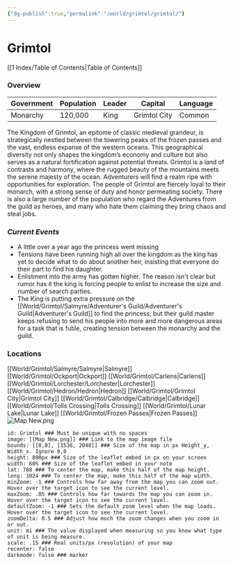 ```yaml
---
{"dg-publish":true,"permalink":"/world/grimtol/grimtol/"}
---
```


# Grimtol
[[1 Index/Table of Contents\|Table of Contents]]

### Overview
| Government | Population | Leader | Capital      | Language |
| ---------- | ---------- | ------ | ------------ | -------- |
| Monarchy   | 120,000    | King   | Grimtol City | Common   

The Kingdom of Grimtol, an epitome of classic medieval grandeur, is strategically nestled between the towering peaks of the frozen passes and the vast, endless expanse of the western oceans. This geographical diversity not only shapes the kingdom’s economy and culture but also serves as a natural fortification against potential threats. Grimtol is a land of contrasts and harmony, where the rugged beauty of the mountains meets the serene majesty of the ocean. Adventurers will find a realm ripe with opportunities for exploration.
The people of Grimtol are fiercely loyal to their monarch, with a strong sense of duty and honor permeating society. There is also a large number of the population who regard the Adventures from the guild as heroes, and many who hate them claiming they bring chaos and steal jobs. 
### *Current Events*
- A little over a year ago the princess went missing
- Tensions have been running high all over the kingdom as the king has yet to decide what to do about another heir, insisting that everyone do their part to find his daughter. 
- Enlistment into the army has gotten higher. The reason isn't clear but rumor has it the king is forcing people to enlist to increase the size and number of search parties. 
- The King is putting extra pressure on the [[World/Grimtol/Salmyre/Adventurer's Guild/Adventurer's Guild\|Adventurer's Guild]] to find the princess, but their guild master keeps refusing to send his people into more and more dangerous areas for a task that is futile, creating tension between the monarchy and the guild. 
### Locations
[[World/Grimtol/Salmyre/Salmyre\|Salmyre]]
[[World/Grimtol/Ockport\|Ockport]]
[[World/Grimtol/Carlens\|Carlens]]
[[World/Grimtol/Lorchester/Lorchester\|Lorchester]]
[[World/Grimtol/Hedron/Hedron\|Hedron]]
[[World/Grimtol/Grimtol City\|Grimtol City]]
[[World/Grimtol/Calbridge/Calbridge\|Calbridge]]
[[World/Grimtol/Tolls Crossing\|Tolls Crossing]]
[[World/Grimtol/Lunar Lake\|Lunar Lake]]
[[World/Grimtol/Frozen Passes\|Frozen Passes]]
![Map New.png](/img/user/Z_Attachments/Map%20New.png)

```leaflet  
id: Grimtol ### Must be unique with no spaces  
image: [[Map New.png]] ### Link to the map image file  
bounds: [[0,0], [1536, 2048]] ### Size of the map in px Height_y, Width_x. Ignore 0,0  
height: 800px ### Size of the leaflet embed in px on your screen  
width: 60% ### Size of the leaflet embed in your note  
lat: 768 ### To center the map, make this half of the map height.  
long: 1024 ### To center the map, make this half of the map width.  
minZoom: -1 ### Controls how far away from the map you can zoom out. Hover over the target icon to see the current level.  
maxZoom: .05 ### Controls how far towards the map you can zoom in. Hover over the target icon to see the current level.  
defaultZoom: -1 ### Sets the default zoom level when the map loads. Hover over the target icon to see the current level.  
zoomDelta: 0.5 ### Adjust how much the zoom changes when you zoom in or out.  
unit: mi ### The value displayed when measuring so you know what type of unit is being measure.  
scale: .15 ### Real units/px (resolution) of your map  
recenter: false  
darkmode: false ### marker
```
